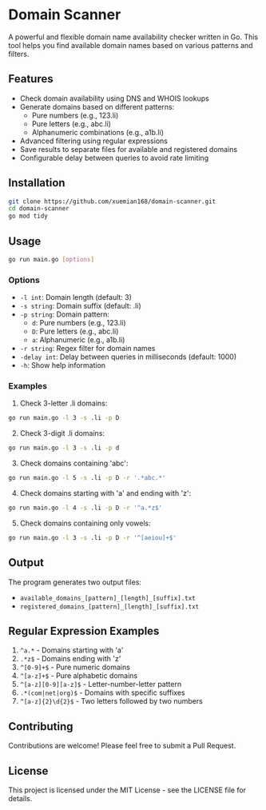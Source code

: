 # Domain Scanner

A powerful and flexible domain name availability checker written in Go. This tool helps you find available domain names based on various patterns and filters.

## Features

- Check domain availability using DNS and WHOIS lookups
- Generate domains based on different patterns:
  - Pure numbers (e.g., 123.li)
  - Pure letters (e.g., abc.li)
  - Alphanumeric combinations (e.g., a1b.li)
- Advanced filtering using regular expressions
- Save results to separate files for available and registered domains
- Configurable delay between queries to avoid rate limiting

## Installation

```bash
git clone https://github.com/xuemian168/domain-scanner.git
cd domain-scanner
go mod tidy
```

## Usage

```bash
go run main.go [options]
```

### Options

- `-l int`: Domain length (default: 3)
- `-s string`: Domain suffix (default: .li)
- `-p string`: Domain pattern:
  - `d`: Pure numbers (e.g., 123.li)
  - `D`: Pure letters (e.g., abc.li)
  - `a`: Alphanumeric (e.g., a1b.li)
- `-r string`: Regex filter for domain names
- `-delay int`: Delay between queries in milliseconds (default: 1000)
- `-h`: Show help information

### Examples

1. Check 3-letter .li domains:
```bash
go run main.go -l 3 -s .li -p D
```

2. Check 3-digit .li domains:
```bash
go run main.go -l 3 -s .li -p d
```

3. Check domains containing 'abc':
```bash
go run main.go -l 5 -s .li -p D -r '.*abc.*'
```

4. Check domains starting with 'a' and ending with 'z':
```bash
go run main.go -l 4 -s .li -p D -r '^a.*z$'
```

5. Check domains containing only vowels:
```bash
go run main.go -l 3 -s .li -p D -r '^[aeiou]+$'
```

## Output

The program generates two output files:
- `available_domains_[pattern]_[length]_[suffix].txt`
- `registered_domains_[pattern]_[length]_[suffix].txt`

## Regular Expression Examples

1. `^a.*` - Domains starting with 'a'
2. `.*z$` - Domains ending with 'z'
3. `^[0-9]+$` - Pure numeric domains
4. `^[a-z]+$` - Pure alphabetic domains
5. `^[a-z][0-9][a-z]$` - Letter-number-letter pattern
6. `.*(com|net|org)$` - Domains with specific suffixes
7. `^[a-z]{2}\d{2}$` - Two letters followed by two numbers

## Contributing

Contributions are welcome! Please feel free to submit a Pull Request.

## License

This project is licensed under the MIT License - see the LICENSE file for details. 